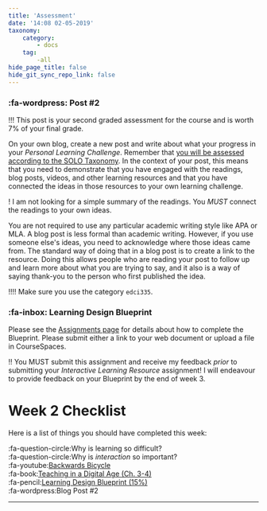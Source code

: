 ```yaml
---
title: 'Assessment'
date: '14:08 02-05-2019'
taxonomy:
    category:
        - docs
    tag:
        -all
hide_page_title: false
hide_git_sync_repo_link: false
---
```



### :fa-wordpress: Post #2

!!! This post is your second graded assessment for the course and is worth 7% of your final grade.

On your own blog, create a new post and write about what your progress in your *Personal Learning Challenge*. Remember that [you will be assessed according to the SOLO Taxonomy](https://edtechuvic.madland.ca/edci335/assignments). In the context of your post, this means that you need to demonstrate that you have engaged with the readings, blog posts, videos, and other learning resources and that you have connected the ideas in those resources to your own learning challenge.

! I am not looking for a simple summary of the readings. You *MUST* connect the readings to your own ideas.

You are not required to use any particular academic writing style like APA or MLA. A blog post is less formal than academic writing. However, if you use someone else's ideas, you need to acknowledge where those ideas came from. The standard way of doing that in a blog post is to create a link to the resource. Doing this allows people who are reading your post to follow up and learn more about what you are trying to say, and it also is a way of saying thank-you to the person who first published the idea.

!!!! Make sure you use the category `edci335`.

### :fa-inbox: Learning Design Blueprint

Please see the [Assignments page](https://edtechuvic.madland.ca/edci335/assignments) for details about how to complete the Blueprint. Please submit either a link to your web document or upload a file in CourseSpaces.

!! You MUST submit this assignment and receive my feedback *prior* to submitting your *Interactive Learning Resource* assignment! I will endeavour to provide feedback on your Blueprint by the end of week 3.  

# Week 2 Checklist
Here is a list of things you should have completed this week:

:fa-question-circle:Why is learning so difficult?<br>
:fa-question-circle:Why is _interaction_ so important?<br>
:fa-youtube:[Backwards Bicycle](https://www.youtube.com/watch?v=MFzDaBzBlL0)<br>
:fa-book:[Teaching in a Digital Age (Ch. 3-4)](https://opentextbc.ca/teachinginadigitalage)<br>
:fa-pencil:[Learning Design Blueprint (15%)](http://edtechuvic.ca/edci335/assignments/learning-design-blueprint/)<br>
:fa-wordpress:Blog Post #2<br>

---
